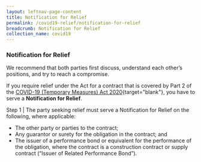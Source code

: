```yaml
---
layout: leftnav-page-content
title: Notification for Relief
permalink: /covid19-relief/notification-for-relief
breadcrumb: Notification for Relief
collection_name: covid19
---
```


### Notification for Relief ### 

We recommend that both parties first discuss, understand each other’s positions, and try to reach a compromise.

If you require relief under the Act for a contract that is covered by Part 2 of the [COVID-19 (Temporary Measures) Act 2020](https://sso.agc.gov.sg/Act/COVID19TMA2020){target="blank"}, you have to serve a <b>Notification for Relief</b>.

Step 1 | The party seeking relief must serve a Notification for Relief on the following, where applicable:
* The other party or parties to the contract;
* Any guarantor or surety for the obligation in the contract; and
* The issuer of a performance bond or equivalent for the performance of the obligation, where the contract is a construction contract or supply contract (“Issuer of Related Performance Bond”).




